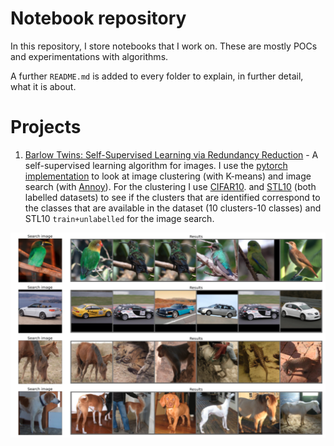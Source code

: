 # Notebook repository

In this repository, I store notebooks that I work on. These are mostly POCs and experimentations with algorithms. 

A further `README.md` is added to every folder to explain, in further detail, what it is about. 


# Projects

1. [Barlow Twins: Self-Supervised Learning via Redundancy Reduction](https://arxiv.org/abs/2103.03230) - A self-supervised learning algorithm for images. I use the [pytorch implementation](https://github.com/facebookresearch/barlowtwins) to look at image clustering (with K-means) and image search (with [Annoy](https://github.com/spotify/annoy)).
For the clustering I use [CIFAR10](https://www.cs.toronto.edu/~kriz/cifar.html). and [STL10](https://cs.stanford.edu/~acoates/stl10/) (both labelled datasets) to see if the clusters that are identified correspond to the classes that are available in the dataset (10 clusters-10 classes) and STL10 `train+unlabelled` for the image search.

![](images/barlowtwins_annoy.png)